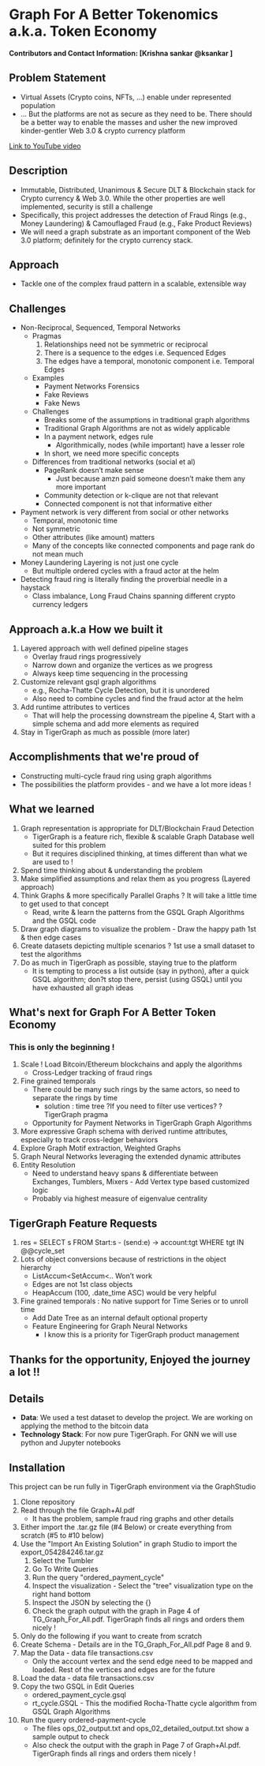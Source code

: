 #  Graph For A Better Tokenomics a.k.a. Token Economy
**Contributors and Contact Information: [Krishna sankar @ksankar ]**

## Problem Statement 
* Virtual Assets (Crypto coins, NFTs, ...) enable under represented population
* ... But the platforms are not as secure as they need to be. There should be a better way to enable the masses and usher the new improved kinder-gentler Web 3.0 & crypto currency platform

[Link to YouTube video](https://youtu.be/1v9GJOV_pag)

## Description
* Immutable, Distributed, Unanimous & Secure DLT & Blockchain stack for Crypto currency & Web 3.0. While the other properties are well implemented, security is still a challenge
* Specifically, this project addresses the detection of Fraud Rings (e.g., Money Laundering) & Camouflaged Fraud (e.g., Fake Product Reviews)
* We will need a graph substrate as an important component of the Web 3.0 platform; definitely for the crypto currency stack.

## Approach
* Tackle one of the complex fraud pattern in a scalable, extensible way

## Challenges
* Non-Reciprocal, Sequenced, Temporal Networks
  * Pragmas
    1. Relationships need not be symmetric or reciprocal
    1. There is a sequence to the edges i.e. Sequenced Edges
    1. The edges have a temporal, monotonic component i.e. Temporal Edges
  * Examples
    * Payment Networks Forensics
    * Fake Reviews
    * Fake News
  * Challenges
    * Breaks some of the assumptions in traditional graph algorithms
    * Traditional Graph Algorithms are not as widely applicable
    * In a payment network, edges rule
      * Algorithmically, nodes (while important) have a lesser role
    * In short, we need more specific concepts
  * Differences from traditional networks (social et al)
    * PageRank doesn’t make sense
      * Just because amzn paid someone doesn’t make them any more important
    * Community detection or k-clique are not that relevant
    * Connected component is not that informative either
* Payment network is very different from social or other networks
  * Temporal, monotonic time
  * Not symmetric
  * Other attributes (like amount) matters
  * Many of the concepts like connected components and page rank do not mean much
* Money Laundering Layering is not just one cycle
  * But multiple ordered cycles with a fraud actor at the helm
* Detecting fraud ring is literally finding the proverbial needle in a haystack
  * Class imbalance, Long Fraud Chains spanning different crypto currency ledgers

## Approach a.k.a How we built it
1. Layered approach with well defined pipeline stages
   * Overlay fraud rings progressively
   * Narrow down and organize the vertices as we progress
   * Always keep time sequencing in the processing
2. Customize relevant gsql graph algorithms
   * e.g., Rocha-Thatte Cycle Detection, but it is unordered 
   * Also need to combine cycles and find the fraud actor at the helm
3. Add runtime attributes to vertices
   * That will help the processing downstream the pipeline
4, Start with a simple schema and add more elements as required
5. Stay in TigerGraph as much as possible (more later)

## Accomplishments that we're proud of
* Constructing multi-cycle fraud ring using graph algorithms
* The possibilities the platform provides - and we have a lot more ideas !

## What we learned
1. Graph representation is appropriate for DLT/Blockchain Fraud Detection
   * TigerGraph is a feature rich, flexible & scalable Graph Database well suited for this problem
   * But it requires disciplined thinking,  at times different than what we are used to  ! 
2. Spend time thinking about & understanding the problem
3. Make simplified assumptions and relax them as you progress (Layered approach)
4. Think Graphs & more specifically Parallel Graphs ? It will take a little time to get used to that concept
   * Read, write & learn the patterns from the GSQL Graph Algorithms  and the GSQL code
5. Draw graph diagrams to visualize the problem - Draw the happy path 1st & then edge cases
6. Create datasets depicting multiple scenarios ? 1st use a small dataset to test the algorithms
7. Do as much in TigerGraph as possible, staying true to the platform
   * It is tempting to process a list outside (say in python), after a quick GSQL algorithm; don?t stop there, persist (using GSQL) until you have exhausted all graph ideas

## What's next for Graph For A Better Token Economy 
### This is only the beginning !
1. Scale ! Load Bitcoin/Ethereum blockchains and apply the algorithms
   * Cross-Ledger tracking of fraud rings 
2. Fine grained temporals
   * There could be many such rings by the same actors, so need to separate the rings by time
     * solution : time tree ?If you need to filter use vertices? ? TigerGraph pragma
   * Opportunity for Payment Networks in TigerGraph Graph Algorithms
3. More expressive Graph schema with derived runtime attributes, especially to track cross-ledger behaviors
4. Explore Graph Motif extraction, Weighted Graphs
5. Graph Neural Networks leveraging the extended dynamic attributes
6. Entity Resolution
   * Need to understand heavy spans & differentiate between Exchanges, Tumblers, Mixers - Add Vertex type based customized logic
   * Probably via highest measure of eigenvalue centrality

## TigerGraph Feature Requests
1. res = SELECT s FROM Start:s - (send:e) -> account:tgt
		WHERE tgt IN @@cycle_set
   [](error_01.png)
1. Lots of object conversions because of restrictions in the object hierarchy
   * ListAccum<SetAccum<.. Won’t work
   * Edges are not 1st class objects
   * HeapAccum<EDGE> (100, .date_time ASC) would be very helpful
1. Fine grained temporals : No native support for Time Series or to unroll time
   * Add Date Tree as an internal default optional property
   * Feature Engineering for Graph Neural Networks 
     * I know this is a priority for TigerGraph product management

## Thanks for the opportunity, Enjoyed the journey a lot !!

## Details
 - **Data**: We used a test dataset to develop the project. We are working on applying the method to the bitcoin data
 - **Technology Stack**: For now pure TigerGraph. For GNN we will use python and Jupyter notebooks

## Installation

This project can be run fully in TigerGraph environment via the GraphStudio
1. Clone repository
7. Read through the file Graph+AI.pdf
   * It has the problem, sample fraud ring graphs and other details
2. Either import the .tar.gz file (#4 Below) or create everything from scratch (#5 to #10 below)
2. Use the "Import An Existing Solution" in graph Studio to import the export_054284246.tar.gz
   1. Select the Tumbler 
   1. Go To Write Queries
   1. Run the query "ordered_payment_cycle"
   1. Inspect the visualization - Select the "tree" visualization type on the right hand bottom
   1. Inspect the JSON by selecting the {}
   1. Check the graph output with the graph in Page 4 of TG_Graph_For_All.pdf. TigerGraph finds all rings and orders them nicely !
2. Only do the following if you want to create from scratch
2. Create Schema - Details are in the TG_Graph_For_All.pdf Page 8 and 9.
3. Map the Data - data file transactions.csv
   * Only the account vertex and the send edge need to be mapped and loaded. Rest of the vertices and edges are for the future
4. Load the data - data file transactions.csv
5. Copy the two GSQL in Edit Queries
   * ordered_payment_cycle.gsql
   * rt_cycle.GSQL - This the modified Rocha-Thatte cycle algorithm from GSQL Graph Algorithms
6. Run the query ordered-payment-cycle
   * The files ops_02_output.txt and ops_02_detailed_output.txt show a sample output to check
   * Also check the output with the graph in Page 7 of Graph+AI.pdf. TigerGraph finds all rings and orders them nicely !
 
